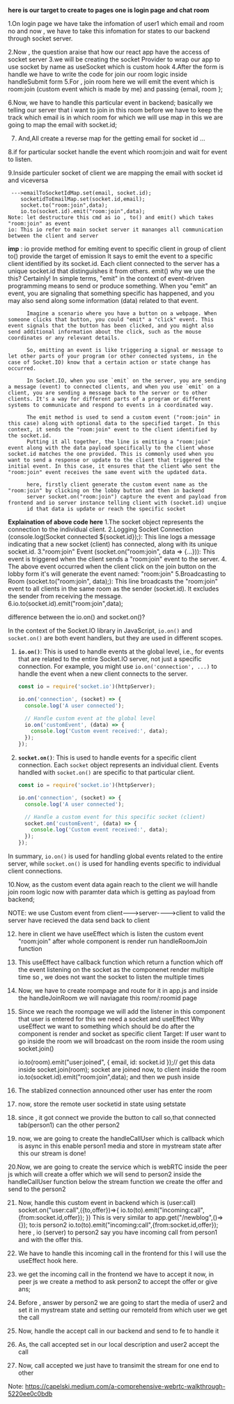 **here is our target to create to pages one is login page and chat room**

1.On login page we have take the infomation of user1 which email and room no and now , we have to take this infomation for states to our backend
through socket server.

2.Now , the question araise that how our react app have the access of socket server
3.we will be creating the socket Provider to wrap our app to use socket by name as useSocket which is custom hook
4.After the form is handle we have to write the code for join our room logic inside handleSubmit form 
5.For , join room here we will emit the event which is room:join (custom event which is made by me)
  and passing {email, room };

6.Now, we have to handle this particular event in backend;
  basically we telling our server that i want to join in this room
  before we have to keep the track which email is in which room
  for which we will use map in this we are going to map the email with socket.id;

7. And,All create a reverse map for the getting email for socket id ...

8.if for particular socket handle the event which room:join and wait for event to listen.

9.Inside particuler socket of client we are mapping the email with socket id and viceversa

     --->emailToSocketIdMap.set(email, socket.id);
        socketidToEmailMap.set(socket.id,email);
        socket.to("room:join",data);
        io.to(socket.id).emit("room:join",data);
    Note: let destructure this cmd as io , to() and emit() which takes "room:join" as event
    io: This io refer to main socket server it mananges all communication between the client and server 
**imp** : io provide method for emiting event  to specific client in group of client
          to() provide the target of emission  It says to emit the event to a specific client identified by its socket.id. Each client connected to the server has a unique socket.id that distinguishes it from others.
          emit() why we use the this?
          Certainly! In simple terms, "emit" in the context of event-driven programming means to send or produce something. When you "emit" an event, you are signaling that something specific has happened, and you may also send along some information (data) related to that event.

          Imagine a scenario where you have a button on a webpage. When someone clicks that button, you could "emit" a "click" event. This event signals that the button has been clicked, and you might also send additional information about the click, such as the mouse coordinates or any relevant details.
          
          So, emitting an event is like triggering a signal or message to let other parts of your program (or other connected systems, in the case of Socket.IO) know that a certain action or state change has occurred.
          
          In Socket.IO, when you use `emit` on the server, you are sending a message (event) to connected clients, and when you use `emit` on a client, you are sending a message back to the server or to other clients. It's a way for different parts of a program or different systems to communicate and respond to events in a coordinated way.

          The emit method is used to send a custom event ("room:join" in this case) along with optional data to the specified target. In this context, it sends the "room:join" event to the client identified by the socket.id.
          Putting it all together, the line is emitting a "room:join" event along with the data payload specifically to the client whose socket.id matches the one provided. This is commonly used when you want to send a response or update to the client that triggered the initial event. In this case, it ensures that the client who sent the "room:join" event receives the same event with the updated data.

          here, firstly client generate the custom event name as the "room:join" by clicking on the lobby button and then in backend
          server socket.on("room:join") capture the event and payload from frontend and io server instance telling client with (socket.id) unqiue
          id that data is update or reach the specific socket

**Explaination of above code here**
1.The socket object represents the connection to the individual client.
2.Logging Socket Connection (console.log(Socket connected ${socket.id});):
  This line logs a message indicating that a new socket (client) has connected, along with its unique socket.id.
3."room:join" Event (socket.on("room:join", data => {...})):
   This event is triggered when the client sends a "room:join" event to the server.
4. The above event occurred when the client click on the join button on the lobby form it's will generate the event named: "room:join"
5.Broadcasting to Room (socket.to("room:join", data);):
   This line broadcasts the "room:join" event to all clients in the same room as the sender (socket.id). It excludes the sender from receiving the message.
6.io.to(socket.id).emit("room:join",data);


difference between the io.on() and socket.on()?


In the context of the Socket.IO library in JavaScript, `io.on()` and `socket.on()` are both event handlers, but they are used in different scopes.

1. **`io.on()`**: This is used to handle events at the global level, i.e., for events that are related to the entire Socket.IO server, not just a specific connection. For example, you might use `io.on('connection', ...)` to handle the event when a new client connects to the server.

    ```javascript
    const io = require('socket.io')(httpServer);

    io.on('connection', (socket) => {
      console.log('A user connected');

      // Handle custom event at the global level
      io.on('customEvent', (data) => {
        console.log('Custom event received:', data);
      });
    });
    ```

2. **`socket.on()`**: This is used to handle events for a specific client connection. Each `socket` object represents an individual client. Events handled with `socket.on()` are specific to that particular client.

    ```javascript
    const io = require('socket.io')(httpServer);

    io.on('connection', (socket) => {
      console.log('A user connected');

      // Handle a custom event for this specific socket (client)
      socket.on('customEvent', (data) => {
        console.log('Custom event received:', data);
      });
    });
    ```

In summary, `io.on()` is used for handling global events related to the entire server, while `socket.on()` is used for handling events specific to individual client connections.


10.Now, as the custom event data again reach to the client we will handle join room logic now with paramter data which is getting as payload from backend;

NOTE: we use Custom event from client--->server---->client
      to valid the server have recieved the data send back to client


12. here in client we have useEffect which is listen the custom event
    "room:join" after whole component is render run handleRoomJoin function
13. This useEffect have callback function which return a function
    which off the event listening on the socket as the componenet render multiple time so , we does not want the socket to listen the multiple times
14. Now, we have to create roompage and route for it in app.js
    and inside the handleJoinRoom we will naviagate this room/:roomid page

15. Since we reach the roompage we will add the listener in this   component that user is entered for this we need a socket and useEffect
    Why useEffect we want to something which should be do after the component is render and socket as specific client
    Target: If user want to go inside the room we will broadcast on the room inside the room using socket.join()

     io.to(room).emit("user:joined", { email, id: socket.id });// get this data inside 
        socket.join(room); socket are joined now, to client inside the room
        io.to(socket.id).emit("room:join",data); and then we push inside

16. The stablized connection announced other user has enter the room
17.  now, store the remote user socketid in state using setstate
18.  since , it got connect we provide the button to call so,that
     connected tab(person1) can the other person2
19. now, we are going to create the handleCallUser which is callback
    which is async in this enable  person1 media and store in mystream state after this our stream is done!

20.Now, we are going to create the service which is webRTC inside the peer js which will create a offer which we will send to person2
inside the handleCallUser function below the stream function
we create the offer and send to the person2

21. Now, handle this custom event in backend which is (user:call) 
       socket.on("user:call",({to,offer})=>{
        io.to(to).emit("incoming:call",{from:socket.id,offer});
    })
    This is very similar to app.get("/newblog",()=>{});
    to:is person2 
    io.to(to).emit("incoming:call",{from:socket.id,offer});
    here , io (server) to person2 say you have incoming call from person1 and with the offer this.

22. We have to handle this incoming call in the frontend for this I will use the useEffect hook here.
23. we get the incoming call in the frontend we have to accept it now,
    in peer js we create a method to ask person2 to accept the offer or give ans;

24. Before , answer by person2 we are going to start the media of user2 
    and set it in mystream state and setting our remoteId from which user we get the call

25. Now, handle the accept call in our backend and send to fe to handle it
26. As, the call accepted set in our local description and user2 accept the call
27. Now, call accepted we just have to transimit the stream for one end to other






























Note: https://capelski.medium.com/a-comprehensive-webrtc-walkthrough-5220ee0c0bdb